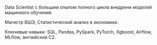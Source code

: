Data Scientist с большим опытом полного цикла внедрени моделей машинного обучения.

Магистр ВШЭ, Статистический анализ в экономике.

Ключевые навыки: SQL, Pandas, PySpark, PyTorch, Xgboost, Airflow, MLflow, английский C2.
